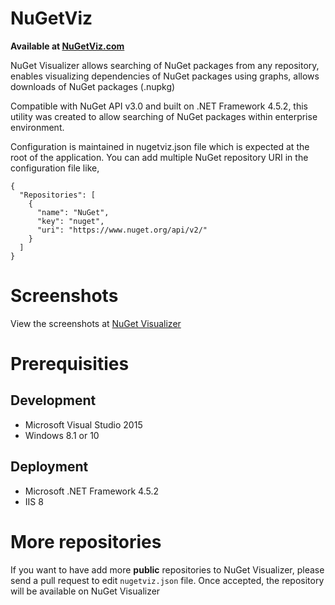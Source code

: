 # NuGetViz

**Available at [NuGetViz.com](http://www.nugetviz.com)**

NuGet Visualizer allows searching of NuGet packages from any repository, enables visualizing dependencies of NuGet packages using graphs, allows downloads of NuGet packages (.nupkg)

Compatible with NuGet API v3.0 and built on .NET Framework 4.5.2, this utility was created to allow searching of NuGet packages within enterprise environment.

Configuration is maintained in nugetviz.json file which is expected at the root of the application. You can add multiple NuGet repository URI in the configuration file like,

```
{
  "Repositories": [
    {
      "name": "NuGet",
      "key": "nuget",
      "uri": "https://www.nuget.org/api/v2/"
    }
  ]
}
```



# Screenshots

View the screenshots at [NuGet Visualizer](http://www.ganshani.com/open-source/nuget-visualizer/)

# Prerequisities

## Development
- Microsoft Visual Studio 2015
- Windows 8.1 or 10

## Deployment 
- Microsoft .NET Framework 4.5.2
- IIS 8


# More repositories

If you want to have add more **public** repositories to NuGet Visualizer, please send a pull request to edit `nugetviz.json` file.  Once accepted, the repository will be available on NuGet Visualizer 

